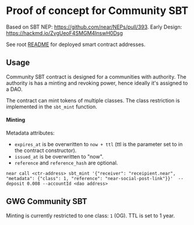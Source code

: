 # Proof of concept for Community SBT

Based on SBT NEP: https://github.com/near/NEPs/pull/393. Early Design: https://hackmd.io/ZvgUeoF4SMGM4InswH0Dsg

See root [README](../../README.md#testnet) for deployed smart contract addresses.

## Usage

Community SBT contract is designed for a communities with authority. The authority is has a minting and revoking power, hence ideally it's assigned to a DAO.

The contract can mint tokens of multiple classes. The class restriction is implemented in the `sbt_mint` function.

#### Minting

Metadata attributes:

- `expires_at` is be overwritten to `now + ttl` (ttl is the parameter set to in the contract constructor).
- `issued_at` is be overwritten to "now".
- `reference` and `reference_hash` are optional.

```shell
near call <ctr-address> sbt_mint '{"receiver": "receipient.near", "metadata": {"class": 1, "reference": "near-social-post-link"}}'  --deposit 0.008 --accountId <dao address>
```

## GWG Community SBT

Minting is currently restricted to one class: `1` (OG).
TTL is set to 1 year.

